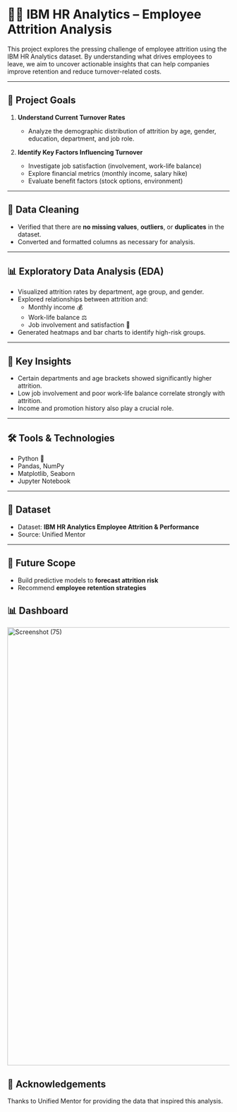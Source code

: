 # 🧑‍💼 IBM HR Analytics – Employee Attrition Analysis

This project explores the pressing challenge of employee attrition using the IBM HR Analytics dataset. By understanding what drives employees to leave, we aim to uncover actionable insights that can help companies improve retention and reduce turnover-related costs.

---

## 🎯 Project Goals

1. **Understand Current Turnover Rates**
   - Analyze the demographic distribution of attrition by age, gender, education, department, and job role.

2. **Identify Key Factors Influencing Turnover**
   - Investigate job satisfaction (involvement, work-life balance)
   - Explore financial metrics (monthly income, salary hike)
   - Evaluate benefit factors (stock options, environment)

---

## 🧹 Data Cleaning

- Verified that there are **no missing values**, **outliers**, or **duplicates** in the dataset.
- Converted and formatted columns as necessary for analysis.

---

## 📊 Exploratory Data Analysis (EDA)

- Visualized attrition rates by department, age group, and gender.
- Explored relationships between attrition and:
  - Monthly income 💰
  - Work-life balance ⚖️
  - Job involvement and satisfaction 🎯
- Generated heatmaps and bar charts to identify high-risk groups.

---

## 📌 Key Insights

- Certain departments and age brackets showed significantly higher attrition.
- Low job involvement and poor work-life balance correlate strongly with attrition.
- Income and promotion history also play a crucial role.

---

## 🛠️ Tools & Technologies

- Python 🐍
- Pandas, NumPy
- Matplotlib, Seaborn
- Jupyter Notebook

---

## 📂 Dataset

- Dataset: **IBM HR Analytics Employee Attrition & Performance**
- Source: Unified Mentor

---

## 🚀 Future Scope

- Build predictive models to **forecast attrition risk**
- Recommend **employee retention strategies**
  

## 📊 Dashboard

<img width="1920" height="993" alt="Screenshot (75)" src="https://github.com/user-attachments/assets/9d7de7cc-f063-45c6-b018-54de543c9b0b" />

## 🙌 Acknowledgements

Thanks to Unified Mentor for providing the data that inspired this analysis.






